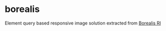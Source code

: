 borealis
========

Element query based responsive image solution extracted from [Borealis RI](https://drupal.org/project/borealis#borealis_ri)
